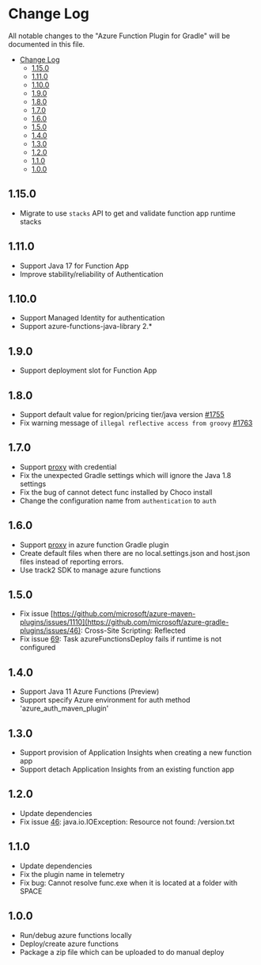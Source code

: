# Change Log
All notable changes to the "Azure Function Plugin for Gradle" will be documented in this file.
- [Change Log](#change-log)
  - [1.15.0](#1150)
  - [1.11.0](#1110)
  - [1.10.0](#1100)
  - [1.9.0](#190)
  - [1.8.0](#180)  
  - [1.7.0](#170)
  - [1.6.0](#160)
  - [1.5.0](#150)
  - [1.4.0](#140)
  - [1.3.0](#130)
  - [1.2.0](#120)
  - [1.1.0](#110)
  - [1.0.0](#100)

## 1.15.0
- Migrate to use `stacks` API to get and validate function app runtime stacks

## 1.11.0
- Support Java 17 for Function App
- Improve stability/reliability of Authentication

## 1.10.0
- Support Managed Identity for authentication
- Support azure-functions-java-library 2.*

## 1.9.0
- Support deployment slot for Function App

## 1.8.0
- Support default value for region/pricing tier/java version [#1755](https://github.com/microsoft/azure-maven-plugins/pull/1761)
- Fix warning message of `illegal reflective access from groovy` [#1763](https://github.com/microsoft/azure-maven-plugins/pull/1763)

## 1.7.0
- Support [proxy](https://github.com/microsoft/azure-gradle-plugins/wiki/Proxy) with credential
- Fix the unexpected Gradle settings which will ignore the Java 1.8 settings
- Fix the bug of cannot detect func installed by Choco install
- Change the configuration name from `authentication` to `auth`

## 1.6.0
- Support [proxy](https://github.com/microsoft/azure-gradle-plugins/wiki/Proxy) in azure function Gradle plugin
- Create default files when there are no local.settings.json and host.json files instead of reporting errors.
- Use track2 SDK to manage azure functions

## 1.5.0
- Fix issue [https://github.com/microsoft/azure-maven-plugins/issues/1110](https://github.com/microsoft/azure-gradle-plugins/issues/46): Cross-Site Scripting: Reflected
- Fix issue [69](https://github.com/microsoft/azure-gradle-plugins/issues/69): Task azureFunctionsDeploy fails if runtime is not configured

## 1.4.0
- Support Java 11 Azure Functions (Preview)
- Support specify Azure environment for auth method 'azure_auth_maven_plugin'

## 1.3.0
- Support provision of Application Insights when creating a new function app
- Support detach Application Insights from an existing function app

## 1.2.0
- Update dependencies
- Fix issue [46](https://github.com/microsoft/azure-gradle-plugins/issues/46): java.io.IOException: Resource not found: /version.txt


## 1.1.0
- Update dependencies
- Fix the plugin name in telemetry
- Fix bug: Cannot resolve func.exe when it is located at a folder with SPACE


## 1.0.0
- Run/debug azure functions locally
- Deploy/create azure functions
- Package a zip file which can be uploaded to do manual deploy
